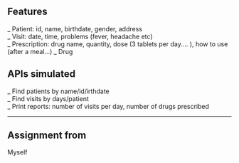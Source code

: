 ## Features

_ Patient: id, name, birthdate, gender, address <br>
_ Visit: date, time, problems (fever, headache etc) <br>
_ Prescription: drug name, quantity, dose (3 tablets per day.... ), how to use (after a meal...)
_ Drug 

## APIs simulated

_ Find patients by name/id/irthdate <br>
_ Find visits by days/patient <br>
_ Print reports: number of visits per day, number of drugs prescribed
_________________________________________________________________________________________________________________________________________
## Assignment from
Myself
